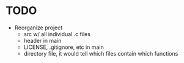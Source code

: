 # TODO
- Reorganize project
  - src w/ all individual .c files
  - header in main
  - LICENSE, .gitignore, etc in main
  - directory file, it would tell which files contain which functions